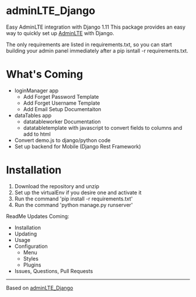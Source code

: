 # adminLTE_Django
Easy AdminLTE integration with Django 1.11
This package provides an easy way to quickly set up [AdminLTE](https://almsaeedstudio.com) with Django. 

The only requirements are listed in requirements.txt, 
so you can start building your admin panel immediately after a pip isntall -r requirements.txt. 

What's Coming
============
* loginManager app
  * Add Forget Password Template
  * Add Forget Username Template
  * Add Email Setup Documentaiton
* dataTables app
  * datatableworker Documentation
  * datatabletemplate with javascript to convert fields to columns and add to html
* Convert demo.js to django/python code
* Set up backend for Mobile (Django Rest Framework)


Installation
============
1) Download the repository and unzip
2) Set up the virtualEnv if you desire one and activate it
3) Run the command 'pip install -r requirements.txt'
4) Run the command 'python manage.py runserver'

ReadMe Updates Coming:
* Installation
* Updating
* Usage
* Configuration
  * Menu
  * Styles
  * Plugins
* Issues, Questions, Pull Requests

---

Based on [adminLTE_Django](https://github.com/drfrink/adminLTE_Django)
